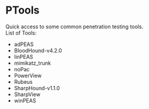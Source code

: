 # PTools

Quick access to some common penetration testing tools.\
List of Tools:

 - adPEAS
 - BloodHound-v4.2.0
 - linPEAS
 - mimikatz_trunk
 - noPac
 - PowerView
 - Rubeus
 - SharpHound-v1.1.0
 - SharpView
 - winPEAS
